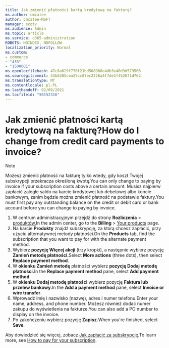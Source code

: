 ```yaml
---
title: Jak zmienić płatności kartą kredytową na fakturę?
ms.author: cmcatee
author: cmcatee-MSFT
manager: scotv
ms.audience: Admin
ms.topic: article
ms.service: o365-administration
ROBOTS: NOINDEX, NOFOLLOW
localization_priority: Normal
ms.custom:
- commerce
- "433"
- "1500001"
ms.openlocfilehash: 47c8a629f770f21bd508968e4db3e40d3d573506
ms.sourcegitcommit: 43b6305cea25cc87ec2226a4f7de1f452671d762
ms.translationtype: MT
ms.contentlocale: pl-PL
ms.lasthandoff: 02/09/2021
ms.locfileid: "50152316"
---
```

# <a name="how-do-i-change-from-credit-card-payments-to-invoice"></a><span data-ttu-id="db150-102">Jak zmienić płatności kartą kredytową na fakturę?</span><span class="sxs-lookup"><span data-stu-id="db150-102">How do I change from credit card payments to invoice?</span></span>

> [!NOTE]
> <span data-ttu-id="db150-103">Możesz zmienić płatność na fakturę tylko wtedy, gdy koszt Twojej subskrypcji przekracza określoną kwotę.</span><span class="sxs-lookup"><span data-stu-id="db150-103">You can only change to paying by invoice if your subscription costs above a certain amount.</span></span> <span data-ttu-id="db150-104">Musisz najpierw zapłacić zaległe saldo na karcie kredytowej lub debetowej albo koncie bankowym, zanim będzie można zmienić płatność na podstawie faktury.</span><span class="sxs-lookup"><span data-stu-id="db150-104">You must first pay any outstanding balance on the credit or debit card or bank account before you can change to paying by invoice.</span></span>

1. <span data-ttu-id="db150-105">W centrum administracyjnym przejdź do strony **Rozliczenia**  >  [produktów.](https://go.microsoft.com/fwlink/p/?linkid=842054)</span><span class="sxs-lookup"><span data-stu-id="db150-105">In the admin center, go to the **Billing** > [Your products](https://go.microsoft.com/fwlink/p/?linkid=842054) page.</span></span>
2. <span data-ttu-id="db150-106">Na karcie **Produkty** znajdź subskrypcję, za którą chcesz zapłacić, przy użyciu alternatywnej metody płatności.</span><span class="sxs-lookup"><span data-stu-id="db150-106">On the **Products** tab, find the subscription that you want to pay for with the alternate payment method.</span></span>
3. <span data-ttu-id="db150-107">Wybierz **pozycję Więcej akcji** (trzy kropki), a następnie wybierz pozycję **Zamień metodę płatności.**</span><span class="sxs-lookup"><span data-stu-id="db150-107">Select **More actions** (three dots), then select **Replace payment method**.</span></span>
4. <span data-ttu-id="db150-108">W **okienku Zamień metodę** płatności wybierz **pozycję Dodaj metodę płatności.**</span><span class="sxs-lookup"><span data-stu-id="db150-108">In the **Replace payment method** pane, select **Add payment method**.</span></span>
5. <span data-ttu-id="db150-109">W **okienku Dodaj metodę płatności** wybierz pozycję **Faktura lub przelew bankowy.**</span><span class="sxs-lookup"><span data-stu-id="db150-109">In the **Add a payment method** pane, select **Invoice or wire transfer**.</span></span>
6. <span data-ttu-id="db150-110">Wprowadź imię i nazwisko (nazwę), adres i numer telefonu.</span><span class="sxs-lookup"><span data-stu-id="db150-110">Enter your name, address, and phone number.</span></span> <span data-ttu-id="db150-111">Możesz również dodać numer zakupu do wyświetlenia na fakturze.</span><span class="sxs-lookup"><span data-stu-id="db150-111">You can also add a PO number to display on the invoice.</span></span>
7. <span data-ttu-id="db150-112">Po zakończeniu wybierz pozycję **Zapisz.**</span><span class="sxs-lookup"><span data-stu-id="db150-112">When you're finished, select **Save**.</span></span>

<span data-ttu-id="db150-113">Aby dowiedzieć się więcej, zobacz [Jak zapłacić za subskrypcję.](https://docs.microsoft.com/microsoft-365/commerce/billing-and-payments/pay-for-your-subscription)</span><span class="sxs-lookup"><span data-stu-id="db150-113">To learn more, see [How to pay for your subscription](https://docs.microsoft.com/microsoft-365/commerce/billing-and-payments/pay-for-your-subscription).</span></span>
